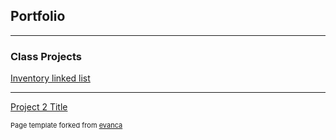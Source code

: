 ## Portfolio

---

### Class Projects 

[Inventory linked list](https://github.com/jasond299/Inventory_LinkedList)


---
[Project 2 Title](/pdf/sample_presentation.pdf)




<p style="font-size:11px">Page template forked from <a href="https://github.com/evanca/quick-portfolio">evanca</a></p>
<!-- Remove above link if you don't want to attibute -->
